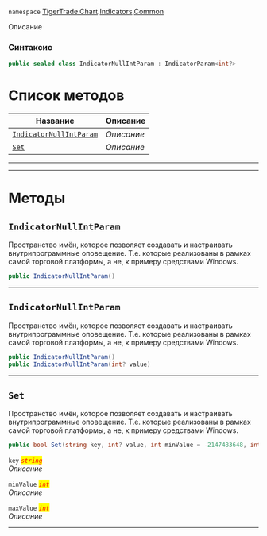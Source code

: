 
`namespace` [TigerTrade.Chart](../../../TigerTrade.Chart.md).[Indicators](../../../TigerTrade.Chart/Indicators.md).[Common](../../../TigerTrade.Chart/Indicators/Common.md)


Описание

### Синтаксис
```csharp
public sealed class IndicatorNullIntParam : IndicatorParam<int?>
```


# Список методов
| Название | Описание |
| --- | --- |
| [`IndicatorNullIntParam`](#method-indicatornullintparam) | *Описание* |
| [`Set`](#method-set) | *Описание* |





***  
***  
# Методы

## `IndicatorNullIntParam`<a href="method-indicatornullintparam" id="method-indicatornullintparam"></a>
Пространство имён, которое позволяет создавать и настраивать внутрипрограммные оповещение. Т.е. которые реализованы в рамках самой торговой платформы, а не, к примеру средствами Windows.

```csharp
public IndicatorNullIntParam()
```

***  

## `IndicatorNullIntParam`<a href="method-indicatornullintparam" id="method-indicatornullintparam"></a>
Пространство имён, которое позволяет создавать и настраивать внутрипрограммные оповещение. Т.е. которые реализованы в рамках самой торговой платформы, а не, к примеру средствами Windows.

```csharp
public IndicatorNullIntParam()
public IndicatorNullIntParam(int? value)
```

***  

## `Set`<a href="method-set" id="method-set"></a>
Пространство имён, которое позволяет создавать и настраивать внутрипрограммные оповещение. Т.е. которые реализованы в рамках самой торговой платформы, а не, к примеру средствами Windows.

```csharp
public bool Set(string key, int? value, int minValue = -2147483648, int maxValue = 2147483647)
```

`key` <mark style="color:red;">*`string`*</mark>  
 *Описание*  

`minValue` <mark style="color:red;">*`int`*</mark>  
 *Описание*  

`maxValue` <mark style="color:red;">*`int`*</mark>  
 *Описание*  


***  

